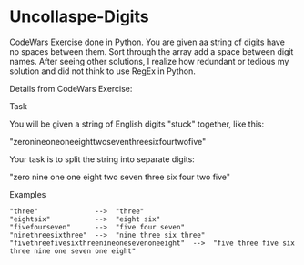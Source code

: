# Uncollaspe-Digits
CodeWars Exercise done in Python. You are given aa string of digits have no spaces between them. Sort through the array add a space between digit names.
After seeing other solutions, I realize how redundant or tedious my solution and did not think to use RegEx in Python. 

Details from CodeWars Exercise:

Task

You will be given a string of English digits "stuck" together, like this:

  "zeronineoneoneeighttwoseventhreesixfourtwofive"

Your task is to split the string into separate digits:

  "zero nine one one eight two seven three six four two five"

Examples

    "three"              -->  "three"
    "eightsix"           -->  "eight six"
    "fivefourseven"      -->  "five four seven"
    "ninethreesixthree"  -->  "nine three six three"
    "fivethreefivesixthreenineonesevenoneeight"  -->  "five three five six three nine one seven one eight"

